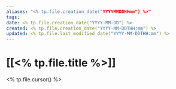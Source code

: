 ```yaml
---
aliases: "<% tp.file.creation_date("YYYYMMDDHHmm") %>"
tags: 
date: <% tp.file.creation_date("YYYY-MM-DD") %>
created: <% tp.file.creation_date("YYYY-MM-DDTHH:mm") %>
updated: <% tp.file.last_modified_date("YYYY-MM-DDTHH:mm") %>
---
```

# [[<% tp.file.title %>]]
<% tp.file.cursor() %>